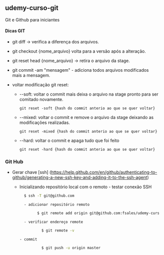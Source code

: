 ## udemy-curso-git
Git e Github para iniciantes

#### Dicas GIT
  
  - git diff -> verifica a diferença dos arquivos.

  - git checkout {nome_arquivo} volta para a versão após a alteração.

  - git reset head {nome_arquivo} -> retira o arquivo da stage.

  - git commit -am "mensagem" - adiciona todos arquivos modificados mais a mensagem.

  - voltar modificação git reset:

    - --soft: voltar o commit mais deixa o arquivo na stage pronto para ser comitado novamente.
	
      ```git reset -soft {hash do commit anterio ao que se quer voltar}```
    
    - --mixed: voltar o commit e remove o arquivo da stage deixando as modificações realizadas.
    
      ```git reset -mixed {hash do commit anterio ao que se quer voltar}```
    
    - --hard: voltar o commit e apaga tudo que foi feito
    
      ```git reset -hard {hash do commit anterio ao que se quer voltar}```


### Git Hub

* Gerar chave [ssh] (https://help.github.com/en/github/authenticating-to-github/generating-a-new-ssh-key-and-adding-it-to-the-ssh-agent)

    - Inicializando repositório local com o remoto
	 		- testar conexão SSH 
      ```sh
        $ ssh -T git@github.com
      ```
			
			- adicionar repositório remoto	 		
      ```sh
			  $	git remote add origin git@github.com:fsales/udemy-curso-git.git
      ```

			- verificar endereço remote
      ```sh
				$ git remote -v
      ```

		  - commit
      ```sh
				$ git push -u origin master
      ```
      

